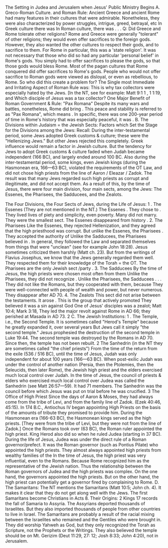 
The Setting in Judea and Jerusalem when Jesus' Public Ministry Begins
A. Greco-Roman Culture. and Roman Rule:
Ancient Greece and ancient Rome had many features in their cultures that were admirable. Nonetheless, they were also characterized by power struggles, intrigue, greed, betrayal, etc
In Greek culture there was
In Roman culture, there was . . .
Q: Did Greece and Rome tolerate other religions?
Rome and Greece were generally "tolerant" of other religions; they would even offer sacrifices to the foreign gods.
However, they also wanted the other cultures to respect their gods, and to sacrifice to them.  For Rome in particular, this was a 'state religion'. It was not necessary that those who did so had any particular 'personal belief' in Rome's gods. You simply had to offer sacrifices to please  the gods, so that those gods would bless Rome. Most of the pagan cultures that Rome conquered did offer sacrifices to Rome's gods.
People who would not offer sacrifice to Roman gods were viewed as disloyal, or even as rebellious, to Rome. So who did this create a problem for?
The Single most Immediate and Irritating Aspect of Roman Rule was:
This is why tax collectors were especially hated by the Jews. [In the NT, see for example: Matt 9:1 1 , 1 1:19, and
Which disciple of Jesus was a tax collector?
One Major Benefit of Roman Government & Rule: "Pax Romana" Despite its many wars and battles, nonetheless, Rome did bring .
This peace and stability is referred to as "Pax Romana", which means .
In specific, there was one 200-year period of time in Rome's history that was especially peaceful, it was .
B. The Divisions within Judaism = the Jewish Sects:
Factors which Set the Stage for the Divisions among the Jews:
Recall: During the inter-testamental period, some Jews adopted Greek customs & culture; these were the "Hellenizing Jews." But other Jews rejected this completely. Greek influence would remain a factor in Jewish culture. But the tendency for Jews to adopt Greek customs & culture faded when Judah became independent (166 BC), and largely ended around 100 BC.
Also during the inter-testamental period, some kings, even Jewish kings (during the
Hasmonean era, 166—63 BC), violated the requirements of the OT Law, and did not chose high  priests from the line of Aaron / Eleazar / Zadok. The result was that many Jews regarded such high priests as corrupt and illegitimate, and did not accept them.
As a result of this, by the time of Jesus, there were four main division, four main sects, among the Jews: The Essenes, the Pharisees, the Sadducees, and the Zealots.

The Four Divisions, the Four Sects of Jews, during the Life of Jesus:
1 . The Essenes (They are not mentioned in the NT.)   The Essenes .
 	They chose to .
 	They lived lives of piety and simplicity, even poverty. Many did not marry.
 	They were the smallest sect.
 	The Essenes disappeared from history .
2.	The Pharisees
 	Like the Essenes, they rejected Hellenization, and they agreed that the high priesthood was corrupt.
 	But unlike the Essenes, the Pharisees .
 	They accepted the authority of
 	Unlike the Sadducees, the Pharisees believed in .
 	In general, they followed the Law and separated themselves from things that were "unclean" (see for example John 18:28).
 	Jesus sometimes criticized them harshly (Matt ch. 23). But from the writings of Flavius Josephus, we know that the Jews generally regarded them well. They respected them for their knowledge of the Torah = the OT.
 	The Pharisees are the only Jewish sect /party .
3.	The Sadducees
 	By the time of Jesus, the high priests were chosen most often from them
 	Unlike the Pharisees, they did not recognize .
 	Unlike the Pharisees, the Sadducees . . .
 	They did not like the Romans, but they cooperated with them, because
 	They were well-connected with people of wealth and power, but never numerous. They disappear after AD 70.
4.	The Zealots
 	This sect did not arise between the testaments. It arose .
 	This is the group that actively promoted
 	They believed it was a sin against God
 	One of Jesus' disciples was a zealot; Matt 10:4; Mark 3:18,
 	They led the major revolt against Rome in AD 66; they perished at Masada in AD 73.
2
C.	The Jewish Institutions:
1	. The Temple, i.e., the Second Temple.
It is sometimes called "Herod's Temple" because he greatly expanded it, over several years  But Jews call it simply "the second temple."
Jesus prophesied the destruction of the second temple in Luke 19:44. The second temple was destroyed by the Romans in AD 70. Since then, the temple has not been rebuilt.
2	The Sanhedrin	(in the NT they are sometimes called "the chief priests")
From the time of the return from the exile (536 / 516 BC), until the time of Jesus, Judah was only independent for about 100 years (166—63 BC).
When post-exilic Judah was under the control of another nation (Persia, then the Ptolemies, then the Seleucids, then later Rome), the Jewish high priest and the elders exercised much local control over Judah.
In the time of Jesus, the council of priests & elders who exercised much local control over Judea was called the Sanhedrin (see Matt 26:57—59). It had 71 members. The Sanhedrin was the council before which Jesus was put on trial before he was crucified.
3	The Office of High Priest
 	Since the days of Aaron & Moses, they had always come from the tribe of Levi, and from the family line of Zadok. (Ezek 40:46, 45:15).
 	In 174 B.C., Antiochus IV began appointing High Priests on the basis of the amounts of tribute they promised to provide him.
 	During the Hasmonean era (166-63 BC), the Hasmonean kings served as the high priests. [They were from the tribe of Levi, but they were not from the line of Zadok.]
 	Once the Romans took over (63 BC), the Roman ruler appointed the high priest. King Herod also did so when he ruled Judea (starting in 37 BC).
 	During the life of Jesus, Judea was under the direct rule of a Roman governor/prefect. It was the Roman governor (such as Pontius Pilate) who appointed the high priests. They almost always appointed high priests from wealthy families of the
 	In the time of Jesus, the high priest was very influential, even to the Romans. Because Rome recognized him as the representative of the Jewish nation.
 	Thus the relationship between the Roman governors of Judea and the high priests was complex. On the one hand, the governors appointed the high priests. But on the other hand, the high priest can potentially get a governor fired by complaining to Rome.
D.	The Samaritans:
The NT mentions the Samaritans (Matt 10:5; John ch. 4). It makes it clear that they do not get along well with the Jews. The first Samaritans become Christians in Acts 8.
Their Origins: 2 Kings 17 records the fall of Samaria to Assyria. The Assyrians deported thousands of Israelites. But they also imported thousands of people from other countries to live in Israel. The Samaritans are probably a result of the racial mixing between the Israelites who remained and the Gentiles who were brought in. They did worship Yahweh as God, but they only recognized the Torah as Scripture, not the Prophets or the Writings. They also believed the temple should be on Mt. Gerizim (Deut 11:29, 27: 12; Josh 8:33; John 4:20), not in Jerusalem.
